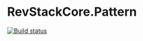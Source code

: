 # RevStackCore.Pattern

[![Build status](https://ci.appveyor.com/api/projects/status/t345f668mj31bhxv?svg=true)](https://ci.appveyor.com/project/tachyon1337/pattern-exnpk)